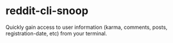 # reddit-cli-snoop
Quickly gain access to user information (karma, comments, posts, registration-date, etc) from your terminal.
